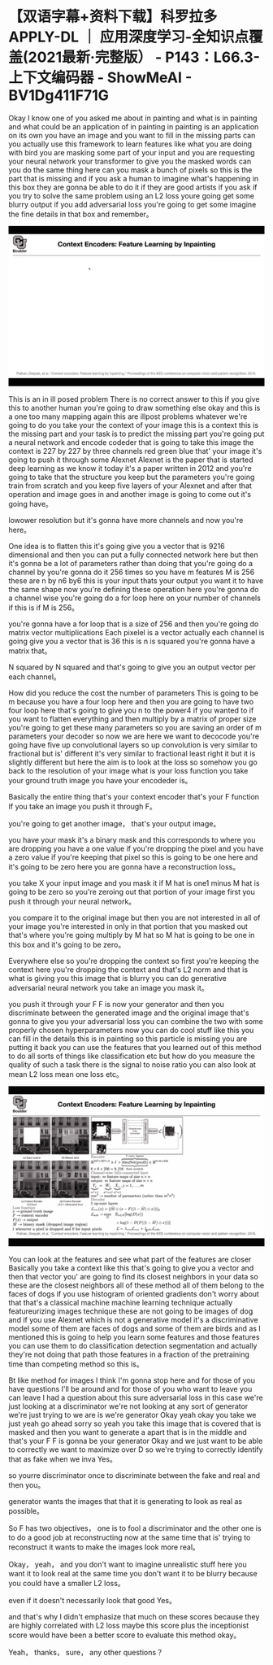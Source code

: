 # 【双语字幕+资料下载】科罗拉多 APPLY-DL ｜ 应用深度学习-全知识点覆盖(2021最新·完整版） - P143：L66.3- 上下文编码器 - ShowMeAI - BV1Dg411F71G

Okay I know one of you asked me about in painting and what is in painting and what could be an application of in painting in painting is an application on its own you have an image and you want to fill in the missing parts can you actually use this framework to learn features like what you are doing with bird you are masking some part of your input and you are requesting your neural network your transformer to give you the masked words can you do the same thing here can you mask a bunch of pixels so this is the part that is missing and if you ask a human to imagine what's happening in this box they are gonna be able to do it if they are good artists if you ask if you try to solve the same problem using an L2 loss youre going get some blurry output if you add adversarial loss you're going to get some imagine the fine details in that box and remember。



![](img/1f06a218493f5f38fac32843173be7c6_1.png)

This is an in ill posed problem There is no correct answer to this if you give this to another human you're going to draw something else okay and this is a one too many mapping again this are illpost problems whatever we're going to do you take your the context of your image this is a context this is the missing part and your task is to predict the missing part you're going put a neural network and encode codeder that is going to take this image the context is 227 by 227 by three channels red green blue that' your image it's going to push it through some Alexnet Alexnet is the paper that is started deep learning as we know it today it's a paper written in 2012 and you're going to take that the structure you keep but the parameters you're going train from scratch and you keep five layers of your Alexnet and after that operation and image goes in and another image is going to come out it's going have。

lowower resolution but it's gonna have more channels and now you're here。

 One idea is to flatten this it's going give you a vector that is 9216 dimensional and then you can put a fully connected network here but then it's gonna be a lot of parameters rather than doing that you're going do a channel by you're gonna do it 256 times so you have m features M is 256 these are n by n6 by6 this is your input thats your output you want it to have the same shape now you're defining these operation here you're gonna do a channel wise you're going do a for loop here on your number of channels if this is if M is 256。

 you're gonna have a for loop that is a size of 256 and then you're going do matrix vector multiplications Each pixelel is a vector actually each channel is going give you a vector that is 36 this is n is squared you're gonna have a matrix that。

N squared by N squared and that's going to give you an output vector per each channel。

 How did you reduce the cost the number of parameters This is going to be m because you have a four loop here and then you are going to have two four loop here that's going to give you n to the power4 if you wanted to if you want to flatten everything and then multiply by a matrix of proper size you're going to get these many parameters so you are saving an order of m parameters your decoder so now we are here we want to decocode you're going have five up convolutional layers so up convolution is very similar to fractional but is' different it's very similar to fractional least right it but it is slightly different but here the aim is to look at the loss so somehow you go back to the resolution of your image what is your loss function you take your ground truth image you have your encodeder is。

Basically the entire thing that's your context encoder that's your F function If you take an image you push it through F。

 you're going to get another image， that's your output image。

 you have your mask it's a binary mask and this corresponds to where you are dropping you have a one value if you're dropping the pixel and you have a zero value if you're keeping that pixel so this is going to be one here and it's going to be zero here you are gonna have a reconstruction loss。

 you take X your input image and you mask it if M hat is one1 minus M hat is going to be zero so you're zeroing out that portion of your image first you push it through your neural network。

 you compare it to the original image but then you are not interested in all of your image you're interested in only in that portion that you masked out that's where you're going multiply by M hat so M hat is going to be one in this box and it's going to be zero。

Everywhere else so you're dropping the context so first you're keeping the context here you're dropping the context and that's L2 norm and that is what is giving you this image that is blurry you can do generative adversarial neural network you take an image you mask it。

 you push it through your F F is now your generator and then you discriminate between the generated image and the original image that's gonna to give you your adversarial loss you can combine the two with some properly chosen hyperparameters now you can do cool stuff like this you can fill in the details this is in painting so this particle is missing you are putting it back you can use the features that you learned out of this method to do all sorts of things like classification etc but how do you measure the quality of such a task there is the signal to noise ratio you can also look at mean L2 loss mean one loss etc。



![](img/1f06a218493f5f38fac32843173be7c6_3.png)

You can look at the features and see what part of the features are closer Basically you take a context like this that's going to give you a vector and then that vector you' are going to find its closest neighbors in your data so these are the closest neighbors all of these method all of them belong to the faces of dogs if you use histogram of oriented gradients don't worry about that that's a classical machine machine learning technique actually featureurizing images technique these are not going to be images of dog and if you use Alexnet which is not a generative model it's a discriminative model some of them are faces of dogs and some of them are birds and as I mentioned this is going to help you learn some features and those features you can use them to do classification detection segmentation and actually they're not doing that path those features in a fraction of the pretraining time than competing method so this is。

Bt like method for images I think I'm gonna stop here and for those of you have questions I'll be around and for those of you who want to leave you can leave I had a question about this sure adversarial loss in this case we're just looking at a discriminator we're not looking at any sort of generator we're just trying to we are is we're generator Okay yeah okay you take we just yeah go ahead sorry so yeah you take this image that is covered that is masked and then you want to generate a apart that is in the middle and that's your F F is gonna be your generator Okay and we just want to be able to correctly we want to maximize over D so we're trying to correctly identify that as fake when we inva Yes。

 so yourre discriminator once to discriminate between the fake and real and then you。

generator wants the images that that it is generating to look as real as possible。

So F has two objectives， one is to fool a discriminator and the other one is to do a good job at reconstructing now at the same time that is' trying to reconstruct it wants to make the images look more real。

Okay， yeah， and you don't want to imagine unrealistic stuff here you want it to look real at the same time you don't want it to be blurry because you could have a smaller L2 loss。

 even if it doesn't necessarily look that good Yes。

 and that's why I didn't emphasize that much on these scores because they are highly correlated with L2 loss maybe this score plus the inceptionist score would have been a better score to evaluate this method okay。

Yeah， thanks， sure， any other questions？